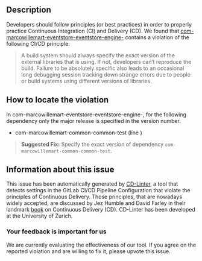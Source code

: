 
## Description
Developers should follow principles (or best practices) in order to properly practice Continuous Integration (CI) and Delivery (CD).
We found that [com-marcowillemart-eventstore-eventstore-engine-](https://gitlab.com/mwillema/eventstore/blob/master/.gitlab-ci.yml) contains a violation of the following CI/CD principle:

> A build system should always specify the exact version of the external libraries that is using.
If not, developers can’t reproduce the build. Failure to be absolutely specific also leads to an occasional long debugging session tracking down strange errors due to people or build systems using different versions of libraries.

## How to locate the violation

In com-marcowillemart-eventstore-eventstore-engine-, for the following dependency only the major release is specified in the version number.

* com-marcowillemart-common-common-test (line )

> **Suggested Fix:** Specify the exact version of dependency `com-marcowillemart-common-common-test`.

## Information about this issue

This issue has been automatically generated by [CD-Linter](https://gitlab.com/Jancso/configuration-analytics), a tool that detects settings in the GitLab CI/CD Pipeline Configuration that violate the principles of Continuous Delivery. Those principles, that are nowadays widely accepted, are discussed by Jez Humble and David Farley in their landmark [book](https://www.oreilly.com/library/view/continuous-delivery-reliable/9780321670250/) on Continuous Delivery (CD). CD-Linter has been developed at the University of Zurich.

### Your feedback is important for us
We are currently evaluating the effectiveness of our tool. If you agree on the reported violation and are willing to fix it, please upvote this issue.